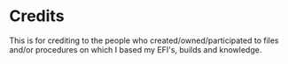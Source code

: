 # Credits
This is for crediting to the people who created/owned/participated to files and/or procedures on which I based my EFI's, builds and knowledge.
